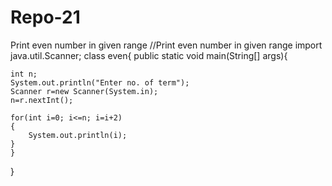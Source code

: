 # Repo-21
Print even number in given range
//Print even number in given range
import java.util.Scanner;
class even{
    public static void main(String[] args){

    int n;
    System.out.println("Enter no. of term");
    Scanner r=new Scanner(System.in);
    n=r.nextInt();
    
    for(int i=0; i<=n; i=i+2)
    {
        System.out.println(i);
    }
    }
}
